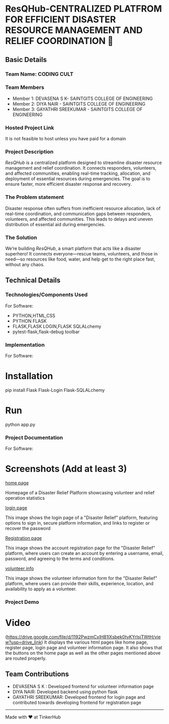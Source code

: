 # ResQHub-CENTRALIZED PLATFROM FOR EFFICIENT DISASTER RESOURCE MANAGEMENT AND RELIEF COORDINATION 🎯


## Basic Details
### Team Name: CODING CULT


### Team Members
- Member 1: DEVASENA S K- SAINTGITS COLLEGE OF ENGINEERING
- Member 2: DIYA NAIR - SAINTGITS COLLEGE OF ENGINEERING
- Member 3: GAYATHRI SREEKUMAR - SAINTGITS COLLEGE OF ENGINEERING

### Hosted Project Link
It is not feasible to host unless you have paid for a domain

### Project Description
*ResQHub* is a centralized platform designed to streamline disaster resource management and relief coordination. It connects responders, volunteers, and affected communities, enabling real-time tracking, allocation, and deployment of essential resources during emergencies. The goal is to ensure faster, more efficient disaster response and recovery.

### The Problem statement
Disaster response often suffers from inefficient resource allocation, lack of real-time coordination, and communication gaps between responders, volunteers, and affected communities. This leads to delays and uneven distribution of essential aid during emergencies.

### The Solution
We’re building *ResQHub*, a smart platform that acts like a disaster superhero! It connects everyone—rescue teams, volunteers, and those in need—so resources like food, water, and help get to the right place fast, without any chaos.

## Technical Details
### Technologies/Components Used
For Software:
- PYTHON,HTML,CSS
- PYTHON FLASK
- FLASK,FLASK LOGIN,FLASK SQLALchemy
- pytest-flask,flask-debug toolbar



### Implementation
For Software:
# Installation
pip install Flask Flask-Login Flask-SQLALchemy

# Run
python app.py

### Project Documentation
For Software:

# Screenshots (Add at least 3)
[home page](https://github.com/user-attachments/assets/aa71e252-6ce5-4b1b-8b4f-3673a947bbb6)

Homepage of a Disaster Relief Platform showcasing volunteer and relief operation statistics

[login page](https://github.com/user-attachments/assets/d2d95bd0-d75b-4beb-80d6-3e7eddc37f29)

This image shows the login page of a "Disaster Relief" platform, featuring options to sign in, secure platform information, and links to register or recover the password

[Registration page](https://github.com/user-attachments/assets/c5be5349-1942-4f90-b743-19ffff32ba6c)
 
This image shows the account registration page for the "Disaster Relief" platform, where users can create an account by entering a username, email, password, and agreeing to the terms and conditions.

[volunteer info](https://github.com/user-attachments/assets/f6bfcdea-d335-4e83-8fee-f90a38115771)

This image shows the volunteer information form for the "Disaster Relief" platform, where users can provide their skills, experience, location, and availability to apply as a volunteer.


### Project Demo
# Video
(https://drive.google.com/file/d/1192PwzmCxIH81lXsbek0tyKYrlsjTWtH/view?usp=drive_link)
It displays the various html pages like home page, register page, login page and volunteer information page. It also shows that the buttons on the home page as well as the other pages mentioned above are routed properly.



## Team Contributions
- DEVASENA S K : Developed frontend for volunteer information page
- DIYA NAIR: Developed backend using python flask
- GAYATHRI SREEKUMAR: Developed frontend for login page and contributed towards developing frontend for registration page

---
Made with ❤️ at TinkerHub
